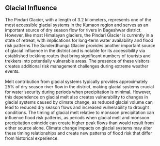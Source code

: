 ## Glacial Influence

The Pindari Glacier, with a length of 3.2 kilometers, represents one of the most accessible glacial systems in the Kumaon region and serves as an important source of dry season flow for rivers in Bageshwar district. However, like most Himalayan glaciers, the Pindari Glacier is currently in a state of retreat, with implications for long-term water availability and flood risk patterns.The Sunderdhunga Glacier provides another important source of glacial influence in the district and is notable for its accessibility via established trekking routes that bring significant numbers of tourists and trekkers into potentially vulnerable areas. The presence of these visitors creates additional risk management challenges during extreme weather events. <br> <br>
Melt contribution from glacial systems typically provides approximately 25% of dry season river flow in the district, making glacial systems crucial for water security during periods when precipitation is minimal. However, this dependence on glacial melt also creates vulnerability to changes in glacial systems caused by climate change, as reduced glacial volume can lead to reduced dry season flows and increased vulnerability to drought conditions. The timing of glacial melt relative to monsoon precipitation can influence flood risk patterns, as periods when glacial melt and monsoon precipitation coincide can create higher peak flows than would result from either source alone. Climate change impacts on glacial systems may alter these timing relationships and create new patterns of flood risk that differ from historical experience.
